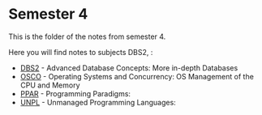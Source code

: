 # Semester 4

This is the folder of the notes from semester 4.

Here you will find notes to subjects DBS2, :
- [DBS2](DBS2) - Advanced Database Concepts: More in-depth Databases
- [OSCO](OSCO) - Operating Systems and Concurrency: OS Management of the CPU and Memory
- [PPAR](PPAR) - Programming Paradigms: 
- [UNPL](UNPL) - Unmanaged Programming Languages: 